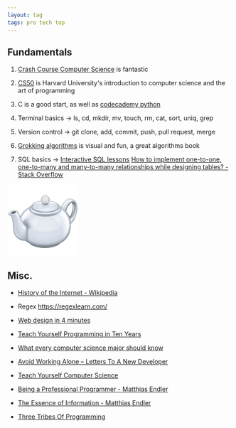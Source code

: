 ```yaml
---
layout: tag
tags: pro tech top
---
```


## Fundamentals 

1. [Crash Course Computer Science](https://www.youtube.com/playlist?list=PL8dPuuaLjXtNlUrzyH5r6jN9ulIgZBpdo) is fantastic 

2. [CS50](https://www.youtube.com/playlist?list=PLhQjrBD2T381L3iZyDTxRwOBuUt6m1FnW) is Harvard University's introduction to computer science and the art of programming

3. C is a good start, as well as [codecademy python](https://www.codecademy.com/learn/learn-python) 

4. Terminal basics -> ls, cd, mkdir, mv, touch, rm, cat, sort, uniq, grep

5. Version control -> git clone, add, commit, push, pull request, merge 

6. [Grokking algorithms](http://93.174.95.29/main/9F2B390517083CF4485BA524B80815F5) is visual and fun, a great algorithms book  

7. SQL basics -> [Interactive SQL lessons](https://sqlbolt.com/) [How to implement one-to-one, one-to-many and many-to-many relationships while designing tables? - Stack Overflow](https://stackoverflow.com/questions/7296846/how-to-implement-one-to-one-one-to-many-and-many-to-many-relationships-while-de)


<a href="https://developer.mozilla.org/en-US/docs/Web/HTTP/Status/418">
<img src="/static/img/teapot.png">
</a>

## Misc. 

* [History of the Internet - Wikipedia](https://en.wikipedia.org/wiki/History_of_the_Internet)
  
* Regex <https://regexlearn.com/>

* [Web design in 4 minutes](https://jgthms.com/web-design-in-4-minutes/)

* [Teach Yourself Programming in Ten Years](http://norvig.com/21-days.html)

* [What every computer science major should know](http://matt.might.net/articles/what-cs-majors-should-know/)

* [Avoid Working Alone – Letters To A New Developer](https://letterstoanewdeveloper.com/2019/06/24/avoid-working-alone/)

* [Teach Yourself Computer Science](https://teachyourselfcs.com/)

* [Being a Professional Programmer - Matthias Endler](https://endler.dev/2017/professional-programming/)

* [The Essence of Information - Matthias Endler](https://endler.dev/2017/the-essence-of-information/)
  
* [Three Tribes Of Programming](https://josephg.com/blog/3-tribes/)

